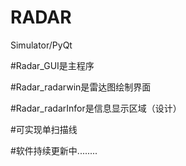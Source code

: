 # RADAR
Simulator/PyQt

#Radar_GUI是主程序

#Radar_radarwin是雷达图绘制界面

#Radar_radarInfor是信息显示区域（设计）

#可实现单扫描线

#软件持续更新中........
